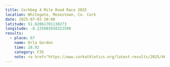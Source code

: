```yaml
---
title: Corkbeg 4 Mile Road Race 2025
location: Whitegate, Mosestown, Co. Cork
date: 2025-07-03 20:00
latitude: 51.82061701138273
longitude: -8.225083938322598
results:
  - place: 67
    name: Orla Gordon
    time: 28.02
    category: F35
    note: <a href="https://www.corkathletics.org/latest-results/2025/464-july/3499-results-of-corkbeg-4-mile-road-race-2025.html" target="_blank" rel="noopener noreferrer">Results</a><br><a href="https://www.instagram.com/p/DLvRGDdAcYA/?img_index=1" target="_blank" rel="noopener noreferrer">Instagram</a>
---
```

